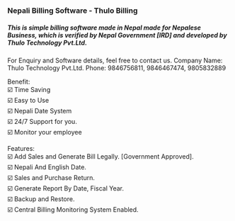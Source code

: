 ### Nepali Billing Software - Thulo Billing

##### This is simple billing software made in Nepal made for Nepalese Business, which is verified by Nepal Government [IRD] and developed by Thulo Technology Pvt.Ltd.


For Enquiry and Software details, feel free to contact us.
Company Name:
Thulo Technology Pvt.Ltd.
Phone: 9846756811, 9846467474, 9805832889 

Benefit:  
☑️ Time Saving  
☑️ Easy to Use  
☑️ Nepali Date System  
☑️ 24/7 Support for you.  
☑️ Monitor your employee

Features:  
☑️ Add Sales and Generate Bill Legally. [Government Approved].  
☑️ Nepali And English Date.  
☑️ Sales and Purchase Return.  
☑️ Generate Report By Date, Fiscal Year.  
☑️ Backup and Restore.  
☑️ Central Billing Monitoring System Enabled.
